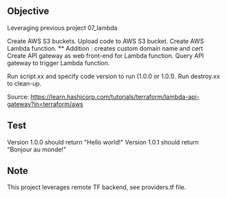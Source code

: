 ## Objective

Leveraging previous project 07_lambda

Create AWS S3 buckets. 
Upload code to AWS S3 bucket. 
Create AWS Lambda function. 
** Addition : creates custom domain name and cert
Create API gateway as web front-end for Lambda function. 
Query API gateway to trigger Lambda function. 

Run script.xx and specify code version to run (1.0.0 or 1.0.1). 
Run destroy.xx to clean-up. 

Source: https://learn.hashicorp.com/tutorials/terraform/lambda-api-gateway?in=terraform/aws

## Test

Version 1.0.0 should return "Hello world!"
Version 1.0.1 should return "Bonjour au monde!"

## Note

This project leverages remote TF backend, see providers.tf file. 
